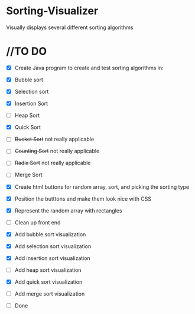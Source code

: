 # Sorting-Visualizer
Visually displays several different sorting algorithms


# //TO DO
- [x] Create Java program to create and test sorting algorithms in: 
- [x] Bubble sort
- [x] Selection sort
- [x] Insertion Sort
- [ ] Heap Sort
- [x] Quick Sort
- [ ] ~~Bucket Sort~~ not really applicable
- [ ] ~~Counting Sort~~ not really applicable
- [ ] ~~Radix Sort~~ not really applicable
- [ ] Merge Sort
- [x] Create html buttons for random array, sort, and picking the sorting type
- [x] Position the butttons and make them look nice with CSS
- [x] Represent the random array with rectangles
- [ ] Clean up front end
- [x] Add bubble sort visualization
- [x] Add selection sort visualization
- [x] Add insertion sort visualization
- [ ] Add heap sort visualization
- [x] Add quick sort visualization
- [ ] Add merge sort visualization
- [ ] Done

